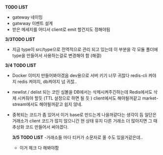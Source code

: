 **TODO LIST**

- gateway 네이밍
- gatwway 이벤트 설계
- 받은 메세지를 어디서 client로 emit 할건지도 정해야됨

**3/3TODO LIST**

- 지금 type이 src/type으로 전역적으로 관리 되고 있는데 이 부분을 각 모듈 폴더에 type을 만들어서 사용하는걸로 변경해야 함 (해결)

**3/4 TODO LIST**

- Docker 이미지 만들어봐야겠음 dev용으로 서버 키기 너무 귀찮다 redis-cli 켜야지 redis 켜야지, db켜야지 넘 귀찮..
- newlist / delist 되는 코인 심볼을 DB에서는 삭제시켜주긴하는데 Redis에서도 삭제 시켜줘야 할듯 (TTL 설정으로 하면 될 듯 )
  client에서도 해야될꺼같고 market-stream에서도 해야될꺼같고 쉽지 않네.

- 중복되는 코드가 좀 있어서 이거 base로 만드는게 나을꺼같다는 생각이 듬
  일단은 거래소가 client 코드가 많지 않으니간 현 상태 유지
  다른 거래소 더 많아지면 그 때 추상화 코드 만들어서 써야겠다.

  **3/5 TODO LIST** -거래소들 마다 티커가 소문자로 올 수도 있을거같은데..

  - 이거 체크 다 해봐야함
